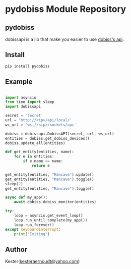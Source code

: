 pydobiss Module Repository
==========================

## pydobiss

dobissapi is a lib that make you easier to use [dobiss's api](http://support.dobiss.com/books/nl-dobiss-nxt/page/developer-api).


## Install

```bash
pip install pydobiss
```

## Example

```python

import asyncio
from time import sleep
import dobissapi

secret = 'secret'
url = 'http://<ip>/api/local/'
ws_url = 'ws://<ip>/sockets/api'

dobiss = dobissapi.DobissAPI(secret, url, ws_url)
entities = dobiss.get_dobiss_devices()
dobiss.update_all(entities)

def get_entity(entities, name):
	for e in entities:
		if e.name == name:
			return e

get_entity(entities, "Mancave").update()
get_entity(entities, "Mancave").toggle()
sleep(2)
get_entity(entities, "Mancave").toggle()

async def my_app():
	await dobiss.dobiss_monitor(entities)

try:
    loop = asyncio.get_event_loop()
    loop.run_until_complete(my_app())
    loop.run_forever()
except KeyboardInterrupt:
    print("Exiting")
```

## Author

Kester(kesteraernoudt@yahoo.com)


